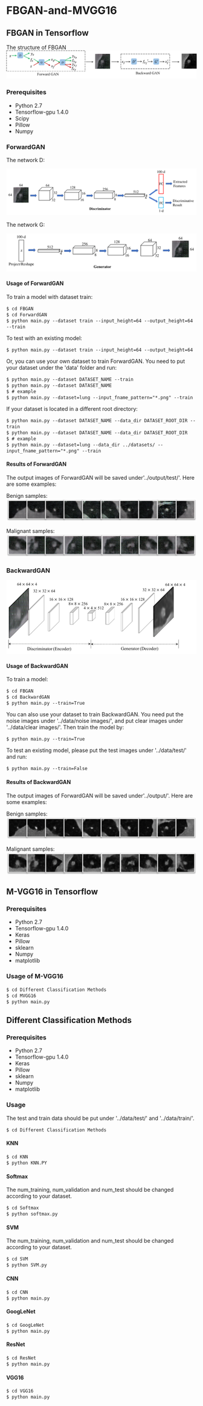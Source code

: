 # FBGAN-and-MVGG16
## FBGAN in Tensorflow
The structure of FBGAN
![Image text](https://github.com/BelleZhao/FBGAN-and-MVGG16/blob/master/Network%20Structure/FBGAN.png)

### Prerequisites
* Python 2.7
* Tensorflow-gpu 1.4.0
* Scipy
* Pillow
* Numpy

### ForwardGAN

The network D:

![Image text](https://github.com/BelleZhao/FBGAN-and-MVGG16/blob/master/Network%20Structure/D.png)

The network G:

![Image text](https://github.com/BelleZhao/FBGAN-and-MVGG16/blob/master/Network%20Structure/G.png)

#### Usage of ForwardGAN
To train a model with dataset train:

    $ cd FBGAN
    $ cd ForwardGAN
    $ python main.py --dataset train --input_height=64 --output_height=64 --train

To test with an existing model:
    
    $ python main.py --dataset train --input_height=64 --output_height=64

Or, you can use your own dataset to train ForwardGAN. You need to put your dataset under the 'data' folder and run:

    $ python main.py --dataset DATASET_NAME --train
    $ python main.py --dataset DATASET_NAME
    $ # example
    $ python main.py --dataset=lung --input_fname_pattern="*.png" --train

If your dataset is located in a different root directory:

    $ python main.py --dataset DATASET_NAME --data_dir DATASET_ROOT_DIR --train
    $ python main.py --dataset DATASET_NAME --data_dir DATASET_ROOT_DIR
    $ # example
    $ python main.py --dataset=lung --data_dir ../datasets/ --input_fname_pattern="*.png" --train

#### Results of ForwardGAN
The output images of ForwardGAN will be saved under'../output/test/'. Here are some examples:

Benign samples:
![Image text](https://github.com/BelleZhao/FBGAN-and-MVGG16/blob/master/results/ForwardGAN0.png)

Malignant samples:
![Image text](https://github.com/BelleZhao/FBGAN-and-MVGG16/blob/master/results/ForwardGAN1.png)

### BackwardGAN

![Image text](https://github.com/BelleZhao/FBGAN-and-MVGG16/blob/master/Network%20Structure/BackwardGAN.png)

#### Usage of BackwardGAN

To train a model:

    $ cd FBGAN
    $ cd BackwardGAN
    $ python main.py --train=True

You can also use your dataset to train BackwardGAN. You need put the noise images under '../data/noise images/', and put clear images under '../data/clear images/'. Then train the model by:

    $ python main.py --train=True
    
To test an existing model, please put the test images under '../data/test/' and run:

    $ python main.py --train=False
    
#### Results of BackwardGAN
The output images of ForwardGAN will be saved under'../output/'. Here are some examples:

Benign samples:
![Image text](https://github.com/BelleZhao/FBGAN-and-MVGG16/blob/master/results/BackwardGAN0.png)

Malignant samples:
![Image text](https://github.com/BelleZhao/FBGAN-and-MVGG16/blob/master/results/BackwardGAN1.png)


## M-VGG16 in Tensorflow

### Prerequisites

* Python 2.7
* Tensorflow-gpu 1.4.0
* Keras
* Pillow
* sklearn
* Numpy
* matplotlib

### Usage of M-VGG16

    $ cd Different Classification Methods
    $ cd MVGG16
    $ python main.py
    


## Different Classification Methods

### Prerequisites

* Python 2.7
* Tensorflow-gpu 1.4.0
* Keras
* Pillow
* sklearn
* Numpy
* matplotlib

### Usage
The test and train data should be put under '../data/test/' and '../data/train/'.
    
    $ cd Different Classification Methods

#### KNN
    
    $ cd KNN
    $ python KNN.PY

#### Softmax
The num_training, num_validation and num_test should be changed according to your dataset.

    $ cd Softmax
    $ python softmax.py

#### SVM
The num_training, num_validation and num_test should be changed according to your dataset.

    $ cd SVM
    $ python SVM.py
    
#### CNN

    $ cd CNN
    $ python main.py

#### GoogLeNet
    
    $ cd GoogLeNet
    $ python main.py

#### ResNet

    $ cd ResNet
    $ python main.py

#### VGG16

    $ cd VGG16
    $ python main.py


